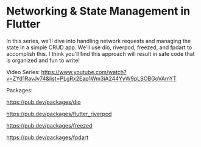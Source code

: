 
# Networking & State Management in Flutter

In this series, we'll dive into handling network requests and managing the state in a simple CRUD app. We'll use dio, riverpod, freezed, and fpdart to accomplish this. I think you'll find this approach will result in safe code that is organized and fun to write!

Video Series: https://www.youtube.com/watch?v=ZYd1RavJv74&list=PLgRx2Eap1Wm3iA244YyW9pLSOBGoVAmYT

Packages:

https://pub.dev/packages/dio

https://pub.dev/packages/flutter_riverpod

https://pub.dev/packages/freezed

https://pub.dev/packages/fpdart
